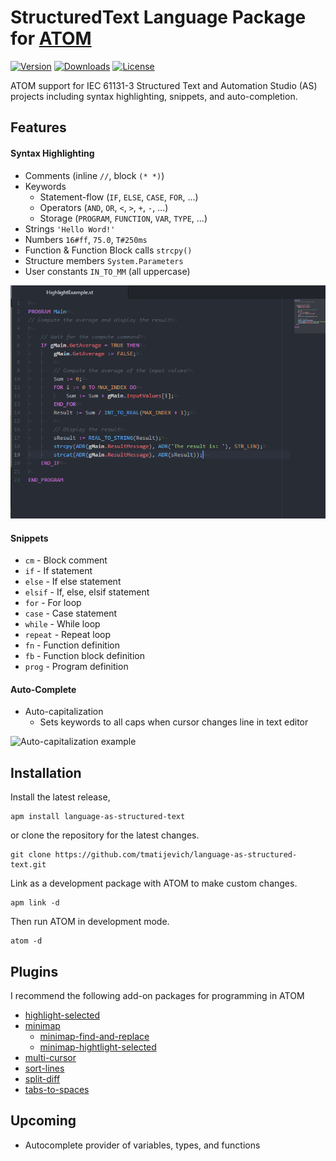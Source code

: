 # StructuredText Language Package for [ATOM](https://atom.io)

[![Version](https://img.shields.io/apm/v/language-as-structured-text?color=blue)](https://github.com/tmatijevich/language-as-structured-text/blob/master/CHANGELOG.md)
[![Downloads](https://img.shields.io/apm/dm/language-as-structured-text?color=brightgreen)](https://atom.io/packages/language-as-structured-text) 
[![License](https://img.shields.io/apm/l/language-as-structured-text?color=blue)](https://github.com/tmatijevich/language-as-structured-text/blob/master/LICENSE.md)

ATOM support for IEC 61131-3 Structured Text and Automation Studio (AS) projects including syntax highlighting, snippets, and auto-completion.

## Features
#### Syntax Highlighting
* Comments (inline `//`, block `(* *)`)
* Keywords
	* Statement-flow (`IF`, `ELSE`, `CASE`, `FOR`, ...)
	* Operators (`AND`, `OR`, `<`, `>`, `+`, `-`, ...)
	* Storage (`PROGRAM`, `FUNCTION`, `VAR`, `TYPE`, ...)
* Strings ` 'Hello Word!' `
* Numbers `16#ff`, `75.0`, `T#250ms`
* Function & Function Block calls `strcpy()`
* Structure members `System.Parameters`
* User constants `IN_TO_MM` (all uppercase)

![Highlighting example](./media/highlighting%20example%202020-04-05_16-57-26.png)

#### Snippets
* `cm` - Block comment
* `if` - If statement
* `else` - If else statement
* `elsif` - If, else, elsif statement
* `for` - For loop
* `case` - Case statement
* `while` - While loop
* `repeat` - Repeat loop
* `fn` - Function definition
* `fb` - Function block definition
* `prog` - Program definition

#### Auto-Complete
* Auto-capitalization
	* Sets keywords to all caps when cursor changes line in text editor

![Auto-capitalization example](./media/auto-capitalization%20example%202020-04-05_17-19-56.gif)

## Installation
Install the latest release,
```
apm install language-as-structured-text
```
or clone the repository for the latest changes.
```
git clone https://github.com/tmatijevich/language-as-structured-text.git
```
Link as a development package with ATOM to make custom changes.
```
apm link -d
```
Then run ATOM in development mode.
```
atom -d
```

## Plugins
I recommend the following add-on packages for programming in ATOM
* [highlight-selected](https://atom.io/packages/highlight-selected)
* [minimap](https://atom.io/packages/minimap)
	* [minimap-find-and-replace](https://atom.io/packages/minimap-find-and-replace)
	* [minimap-hightlight-selected](https://atom.io/packages/minimap-highlight-selected)
* [multi-cursor](https://atom.io/packages/multi-cursor)
* [sort-lines](https://atom.io/packages/sort-lines)
* [split-diff](https://atom.io/packages/split-diff)
* [tabs-to-spaces](https://atom.io/packages/tabs-to-spaces)


## Upcoming
* Autocomplete provider of variables, types, and functions
